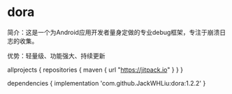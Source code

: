 # dora

简介：这是一个为Android应用开发者量身定做的专业debug框架，专注于崩溃日志的收集。

优势：轻量级、功能强大、持续更新

allprojects {
    repositories {
        maven { url "https://jitpack.io" }
    }
}

dependencies {
    implementation 'com.github.JackWHLiu:dora:1.2.2'
}
